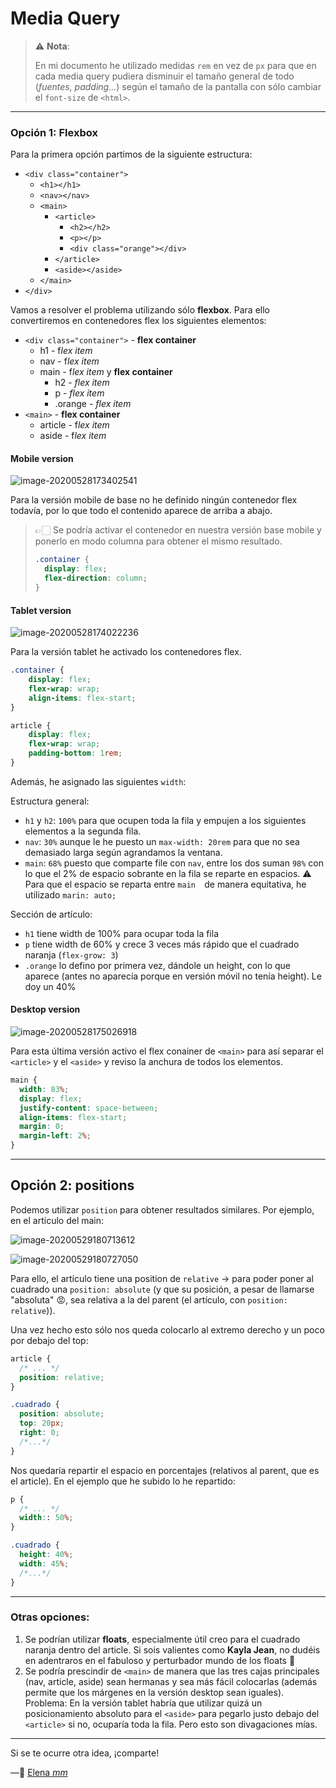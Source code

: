 # 

# Media Query

> ⚠️ **Nota**:
>
> En mi documento he utilizado medidas `rem` en vez de `px` para que en cada media query pudiera disminuir el tamaño general de todo (*fuentes, padding...*) según el tamaño de la pantalla con sólo cambiar el `font-size` de `<html>`.

---

### Opción 1: Flexbox

Para la primera opción partimos de la siguiente estructura:


- `<div class="container">`
  - `<h1></h1>`
  - `<nav></nav>`
  - `<main>`
  	- `<article>`
    	- `<h2></h2>`
      - `<p></p>`
      - `<div class="orange"></div>`
    - `</article>`
    - `<aside></aside>`
  - `</main>`
- `</div>`


Vamos a resolver el problema utilizando sólo **flexbox**. Para ello convertiremos en contenedores flex los siguientes elementos:

- `<div class="container">`  - **flex container**
  - h1 - f*lex item*
  - nav - f*lex item*
  - main - f*lex item* y **flex container**
    - h2 - *flex item*
    - p - *flex item*
    - .orange - *flex item*
- `<main>` - **flex container**
  - article - f*lex item*
  - aside - f*lex item*

#### Mobile version

![image-20200528173402541](img/image-20200528173402541.png)

Para la versión mobile de base no he definido ningún contenedor flex todavía, por lo que todo el contenido aparece de arriba a abajo.  

> 👉🏻 Se podría activar el contenedor en nuestra versión base mobile y ponerlo en modo columna para obtener el mismo resultado.
>
> ```css
> .container {
>   display: flex;
>   flex-direction: column;
> }
> ```

#### Tablet version

![image-20200528174022236](img/image-20200528174022236.png)

Para la versión tablet he activado los contenedores flex.

```css
.container {
    display: flex;
    flex-wrap: wrap;
    align-items: flex-start;
}

article {
    display: flex;
    flex-wrap: wrap;
    padding-bottom: 1rem;
}
```

Además, he asignado las siguientes `width`:

Estructura general:

- `h1` y `h2`: `100%` para que ocupen toda la fila y empujen a los siguientes elementos a la segunda fila.
- `nav`: `30%` aunque le he puesto un `max-width: 20rem` para que no sea demasiado larga según agrandamos la ventana.
- `main`: `68%` puesto que comparte file con `nav`, entre los dos suman `98%` con lo que el 2% de espacio sobrante en la fila se reparte en espacios.  ⚠️ Para que el espacio se reparta entre `main  `de manera equitativa, he utilizado `marin: auto;` 

Sección de artículo:

- `h1` tiene width de 100% para ocupar toda la fila
- `p` tiene width de 60% y crece 3 veces más rápido que el cuadrado naranja (`flex-grow: 3`)
- `.orange` lo defino por primera vez, dándole un height, con lo que aparece (antes no aparecía porque en versión móvil no tenía height). Le doy un 40%

#### Desktop version

![image-20200528175026918](img/image-20200528175026918.png)

Para esta última versión activo el flex conainer de `<main>` para así separar el `<article>` y el `<aside>` y reviso la anchura de todos los elementos.

```css
main {
  width: 83%;
  display: flex;
  justify-content: space-between;
  align-items: flex-start;
  margin: 0;
  margin-left: 2%;
}
```

---

## Opción 2: positions

Podemos utilizar `position` para obtener resultados similares. Por ejemplo, en el artículo del main:

![image-20200529180713612](img/image-20200529180713612.png)

![image-20200529180727050](img/image-20200529180727050.png)

Para ello, el artículo tiene una position de `relative` -> para poder poner al cuadrado una `position: absolute` (y que su posición, a pesar de llamarse "absoluta" 😡, sea relativa a la del parent (el artículo, con `position: relative`)).

Una vez hecho esto sólo nos queda colocarlo al extremo derecho y un poco por debajo del top:

```css
article {
  /* ... */
  position: relative;
}

.cuadrado {
  position: absolute;
  top: 20px;
  right: 0;
  /*...*/
}
```

Nos quedaría repartir el espacio en porcentajes (relativos al parent, que es el article). En el ejemplo que he subido lo he repartido:

```css
p {
  /* ... */
  width:: 50%;
}

.cuadrado {
  height: 40%;
  width: 45%;
  /*...*/
}
```

---

### Otras opciones:

1. Se podrían utilizar **floats**, especialmente útil creo para el cuadrado naranja dentro del article. Si sois valientes como **Kayla Jean**, no dudéis en adentraros en el fabuloso y perturbador mundo de los floats 👺
2. Se podría prescindir de `<main>` de manera que las tres cajas principales (nav, article, aside) sean hermanas y sea más fácil colocarlas (además permite que los márgenes en la versión desktop sean iguales). Problema: En la versión tablet habría que utilizar quizá un posicionamiento absoluto para el `<aside>` para pegarlo justo debajo del `<article>` si no, ocuparía toda la fila. Pero esto son divagaciones mías.

---

Si se te ocurre otra idea, ¡comparte!

—🦊 [Elena *mm*](https://github.com/elemarmar) 
